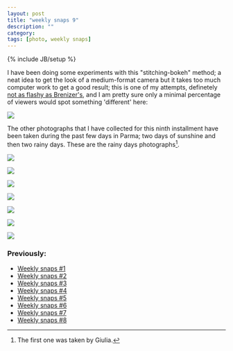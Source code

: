 ```yaml
---
layout: post
title: "weekly snaps 9"
description: ""
category: 
tags: [photo, weekly snaps]
---
```

{% include JB/setup %}

I have been doing some experiments with this "stitching-bokeh" method; a neat idea to get the look of a medium-format camera but it takes too much computer work to get a good result; this is one of my attempts, definetely [not as flashy as Brenizer's](http://www.ryanbrenizer.com/category/brenizer-method/), and I am pretty sure only a minimal percentage of viewers would spot something 'different' here:

![](https://dl.dropbox.com/u/179731/brenizer-test-2.jpg)

The other photographs that I have collected for this ninth installment have been taken during the past few days in Parma; two days of sunshine and then two rainy days. These are the rainy days photographs[^1].


[^1]: The first one was taken by Giulia.

![](https://dl.dropbox.com/u/179731/_D7K8321%20PORTRA400.jpg)

![](https://dl.dropbox.com/u/179731/_1070833%20PORTRA400.jpg)

![](https://dl.dropbox.com/u/179731/_D7K8288%20PORTRA400.jpg)

![](https://dl.dropbox.com/u/179731/_D7K8296%20PORTRA400.jpg)

![](https://dl.dropbox.com/u/179731/_D7K8301%20PORTRA400.jpg)

![](https://dl.dropbox.com/u/179731/_D7K8295%20PORTRA400.jpg)

![](https://dl.dropbox.com/u/179731/_D7K8305%20PORTRA400.jpg)


### Previously:

* [Weekly snaps #1](./2012-07-10-weekly-snaps-1.html)
* [Weekly snaps #2](./2012-07-19-weekly-snaps-2.html)
* [Weekly snaps #3](./2012-07-27-weekly-snaps-3.html)
* [Weekly snaps #4](./2012-08-08-weekly-snaps-4.html)
* [Weekly snaps #5](./2012-08-31-weekly-snaps-5.html)
* [Weekly snaps #6](./2012-09-14-weekly-snaps-6.html)
* [Weekly snaps #7](./2012-09-22-weekly-snaps-7.html)
* [Weekly snaps #8](./2012-10-11-weekly-snaps-8.html)